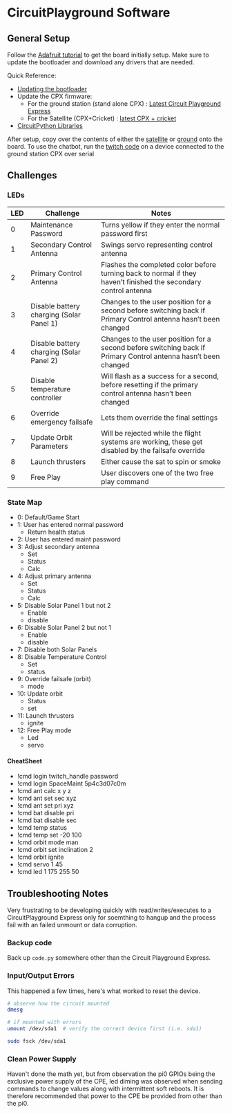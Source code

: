 # CircuitPlayground Software

## General Setup

Follow the [Adafruit tutorial](https://learn.adafruit.com/adafruit-circuit-playground-express) to get the board initially setup.  Make sure to update the bootloader and download any drivers that are needed.

Quick Reference:

* [Updating the bootloader](https://learn.adafruit.com/adafruit-circuit-playground-express/updating-the-bootloader)
* Update the CPX firmware:
  * For the ground station (stand alone CPX) : [Latest Circuit Playground Express](https://circuitpython.org/board/circuitplayground_express/)
  * For the Satellite (CPX+Cricket) : [latest CPX + cricket](https://circuitpython.org/board/circuitplayground_express_crickit/)
* [CircuitPython Libraries](https://circuitpython.org/libraries)

After setup, copy over the contents of either the [satellite](./cp-sat) or [ground](./cp-gs) onto the board.  To use the chatbot, run the [twitch code](./twitch/README.md) on a device connected to the ground station CPX over serial

## Challenges

### LEDs

| LED | Challenge | Notes |
| --- | --- | --- |
| 0 | Maintenance Password | Turns  yellow if they enter the normal password first |
| 1 | Secondary Control Antenna | Swings servo representing control antenna |
| 2 | Primary Control Antenna | Flashes the completed color before turning back to normal if they haven’t finished the secondary control antenna |
| 3 | Disable battery charging (Solar Panel 1) | Changes to the user position for a second before switching back if Primary Control antenna hasn’t been changed |
| 4 | Disable battery charging (Solar Panel 2) | Changes to the user position for a second before switching back if Primary Control antenna hasn’t been changed |
| 5 | Disable temperature controller | Will flash as a success for a second, before resetting if the primary control antenna hasn’t been changed |
| 6 | Override emergency failsafe | Lets them override the final settings |
| 7 | Update Orbit Parameters | Will be rejected while the flight systems are working, these get disabled by the failsafe override |
| 8 | Launch thrusters | Either cause the sat to spin or smoke |
| 9 | Free Play | User discovers one of the two free play command

### State Map

* 0: Default/Game Start
* 1: User has entered normal password
  * Return health status
* 2: User has entered maint password
* 3: Adjust secondary antenna
  * Set
  * Status
  * Calc 
* 4: Adjust primary antenna
  * Set
  * Status
  * Calc 
* 5: Disable Solar Panel 1 but not 2
  * Enable
  * disable
* 6: Disable Solar Panel 2 but not 1
  * Enable
  * disable
* 7: Disable both Solar Panels
* 8: Disable Temperature Control
  * Set
  * status
* 9: Override failsafe (orbit)
  * mode
* 10: Update orbit
  * Status
  * set
* 11: Launch thrusters
  * ignite
* 12: Free Play mode
  * Led
  * servo

#### CheatSheet

* !cmd login twitch_handle password
* !cmd login SpaceMaint 5p4c3d07c0m
* !cmd ant calc x y z
* !cmd ant set sec xyz
* !cmd ant set pri xyz
* !cmd bat disable pri
* !cmd bat disable sec
* !cmd temp status
* !cmd temp set -20 100
* !cmd orbit mode man
* !cmd orbit set inclination 2
* !cmd orbit ignite
* !cmd servo 1 45
* !cmd led 1 175 255 50

## Troubleshooting Notes

Very frustrating to be developing quickly with read/writes/executes to
a CircuitPlayground Express only for soemthing to hangup and the process
fail with an failed unmount or data corruption.

### Backup code

Back up `code.py` somewhere other than the Circuit Playground Express.

### Input/Output Errors

This happened a few times, here's what worked to reset the device.

```bash
# observe how the circuit mounted
dmesg

# if mounted with errors
umount /dev/sda1  # verify the correct device first (i.e. sda1)

sudo fsck /dev/sda1
```

### Clean Power Supply

Haven't done the math yet, but from observation the pi0 GPIOs being the exclusive power supply of the CPE, led diming was observed when sending commands
to change values along with intermittent soft reboots. It is therefore recommended that power to the CPE be provided from other than the pi0.
